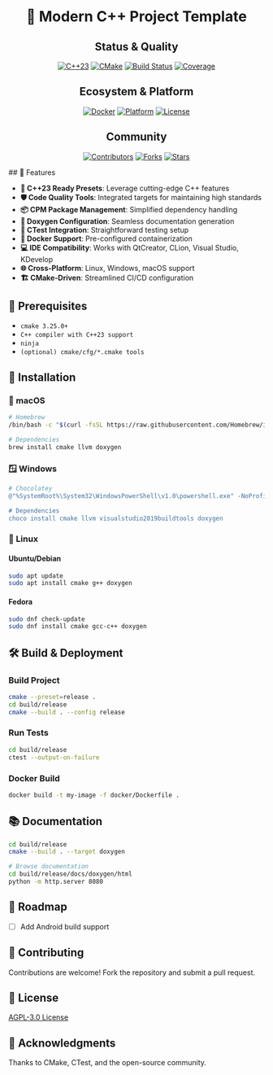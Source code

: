 <div align="center">

# 🚀 Modern C++ Project Template

## Status & Quality

[![C++23](https://img.shields.io/badge/C%2B%2B-23-blue?style=for-the-badge&logo=c%2B%2B)](https://en.cppreference.com/w/cpp/compiler_support)
[![CMake](https://img.shields.io/badge/CMake-3.25.0+-brightgreen?style=for-the-badge&logo=cmake)](https://cmake.org)
[![Build Status](https://img.shields.io/github/actions/workflow/status/yourusername/project/build.yml?style=for-the-badge)](https://github.com/yourusername/project/actions)
[![Coverage](https://img.shields.io/codecov/c/github/yourusername/project?style=for-the-badge&logo=codecov)](https://codecov.io/gh/yourusername/project)

## Ecosystem & Platform

[![Docker](https://img.shields.io/badge/Docker-Ready-blue?style=for-the-badge&logo=docker)](https://www.docker.com)
[![Platform](https://img.shields.io/badge/Platforms-Linux%20%7C%20Windows%20%7C%20macOS-lightgrey?style=for-the-badge)](https://github.com/yourusername/project)
[![License](https://img.shields.io/badge/License-AGPL--3.0-red?style=for-the-badge)](https://www.gnu.org/licenses/agpl-3.0.en.html)

## Community

[![Contributors](https://img.shields.io/github/contributors/yourusername/project?style=for-the-badge)](https://github.com/yourusername/project/graphs/contributors)
[![Forks](https://img.shields.io/github/forks/yourusername/project?style=for-the-badge)](https://github.com/yourusername/project/network/members)
[![Stars](https://img.shields.io/github/stars/yourusername/project?style=for-the-badge)](https://github.com/yourusername/project/stargazers)

</div>
## 🌟 Features

- **🔬 C++23 Ready Presets**: Leverage cutting-edge C++ features
- **🛡️ Code Quality Tools**: Integrated targets for maintaining high standards
- **📦 CPM Package Management**: Simplified dependency handling
- **📄 Doxygen Configuration**: Seamless documentation generation
- **🧪 CTest Integration**: Straightforward testing setup
- **🐳 Docker Support**: Pre-configured containerization
- **💻 IDE Compatibility**: Works with QtCreator, CLion, Visual Studio, KDevelop
- **🌐 Cross-Platform**: Linux, Windows, macOS support
- **🏗️ CMake-Driven**: Streamlined CI/CD configuration

## 🚧 Prerequisites

- `cmake 3.25.0+`
- `C++ compiler with C++23 support`
- `ninja`
- `(optional) cmake/cfg/*.cmake tools`

## 💾 Installation

### 🍎 macOS

```bash
# Homebrew
/bin/bash -c "$(curl -fsSL https://raw.githubusercontent.com/Homebrew/install/HEAD/install.sh)"

# Dependencies
brew install cmake llvm doxygen
```

### 🪟 Windows

```powershell
# Chocolatey
@"%SystemRoot%\System32\WindowsPowerShell\v1.0\powershell.exe" -NoProfile -InputFormat None -ExecutionPolicy Bypass -Command "iex ((New-Object System.Net.WebClient).DownloadString('https://chocolatey.org/install.ps1'))" && SET "PATH=%PATH%;%ALLUSERSPROFILE%\chocolatey\bin"

# Dependencies
choco install cmake llvm visualstudio2019buildtools doxygen
```

### 🐧 Linux

#### Ubuntu/Debian

```bash
sudo apt update
sudo apt install cmake g++ doxygen
```

#### Fedora

```bash
sudo dnf check-update
sudo dnf install cmake gcc-c++ doxygen
```

## 🛠️ Build & Deployment

### Build Project

```bash
cmake --preset=release .
cd build/release
cmake --build . --config release
```

### Run Tests

```bash
cd build/release
ctest --output-on-failure
```

### Docker Build

```bash
docker build -t my-image -f docker/Dockerfile .
```

## 📚 Documentation

```bash
cd build/release
cmake --build . --target doxygen

# Browse documentation
cd build/release/docs/doxygen/html
python -m http.server 8080
```

## 🚧 Roadmap

- [ ] Add Android build support

## 🤝 Contributing

Contributions are welcome! Fork the repository and submit a pull request.

## 📄 License

[AGPL-3.0 License](license)

## 🙏 Acknowledgments

Thanks to CMake, CTest, and the open-source community.
